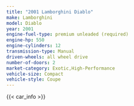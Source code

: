 ```yaml
---
title: "2001 Lamborghini Diablo"
make: Lamborghini
model: Diablo
year: 2001
engine-fuel-type: premium unleaded (required)
engine-hp: 550
engine-cylinders: 12
transmission-type: Manual
driven-wheels: all wheel drive
number-of-doors: 2
market-category: Exotic,High-Performance
vehicle-size: Compact
vehicle-style: Coupe
---
```


{{< car_info >}}
